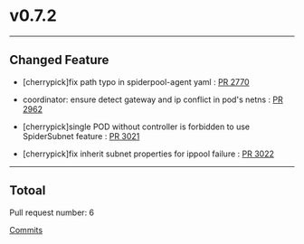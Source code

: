 
# v0.7.2

***

## Changed Feature

* [cherrypick]fix path typo in spiderpool-agent yaml : [PR 2770](https://github.com/spidernet-io/spiderpool/pull/2770)

* coordinator: ensure detect gateway and ip conflict in pod's netns : [PR 2962](https://github.com/spidernet-io/spiderpool/pull/2962)

* [cherrypick]single POD without controller is forbidden to use SpiderSubnet feature : [PR 3021](https://github.com/spidernet-io/spiderpool/pull/3021)

* [cherrypick]fix inherit subnet properties for ippool failure : [PR 3022](https://github.com/spidernet-io/spiderpool/pull/3022)



***

## Totoal 

Pull request number: 6

[ Commits ](https://github.com/spidernet-io/spiderpool/compare/v0.7.1...v0.7.2)
